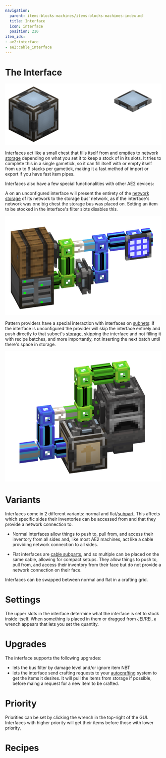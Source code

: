 ```yaml
---
navigation:
  parent: items-blocks-machines/items-blocks-machines-index.md
  title: Interface
  icon: interface
  position: 210
item_ids:
- ae2:interface
- ae2:cable_interface
---
```

# The Interface

![Interfaces](../assets/assemblies/interface_variants.png)

Interfaces act like a small chest that fills itself from and empties to [network storage](../ae2-mechanics/import-export-storage.md)
depending on what you set it to keep a stock of in its slots. It tries to complete this in a single gametick, so it can fill itself with
or empty itself from up to 9 stacks per gametick, making it a fast method of import or export if you have fast item pipes.

Interfaces also have a few special functionalities with other AE2 devices:

A <ItemLink id="storage_bus" /> on an unconfigured interface will present the entirety of the [network storage](../ae2-mechanics/import-export-storage.md)
of its network to the storage bus' network, as if the interface's network was one big chest the storage bus was placed on.
Setting an item to be stocked in the interface's filter slots disables this.

![Storage Bus On Interface](../assets/assemblies/interface_storage.png)

Pattern providers have a special interaction with interfaces on [subnets](../ae2-mechanics/subnetworks.md): if the interface is unconfigured
the provider will skip the interface entirely and push directly to that subnet's [storage](../ae2-mechanics/import-export-storage.md),
skipping the interface and not filling it with recipe batches, and more importantly, not inserting the next batch until there's space in storage.

![Interfaces!](../assets/assemblies/interface_storage_pipe_furnace.png)

# Variants

Interfaces come in 2 different variants: normal and flat/[subpart](../ae2-mechanics/cable-subparts.md). This affects which specific sides their inventories can be accessed
from and that they provide a network connection to.

- Normal interfaces allow things to push to, pull from, and access their inventory from all sides and, like most AE2 machines, act
  like a cable providing network connection to all sides.

- Flat interfaces are [cable subparts](../ae2-mechanics/cable-subparts.md), and so multiple can be placed on the same cable, allowing for compact setups.
  They allow things to push to, pull from, and access their inventory from their face but do not provide a network connection on their face.

Interfaces can be swapped between normal and flat in a crafting grid.

# Settings

The upper slots in the interface determine what the interface is set to stock inside itself. When something is placed in 
them or dragged from JEI/REI, a wrench appears that lets you set the quantity.

# Upgrades

The interface supports the following upgrades:

- <ItemLink id="fuzzy_card" /> lets the bus filter by damage level and/or ignore item NBT
- <ItemLink id="crafting_card" /> lets the interface send crafting requests to your [autocrafting](../ae2-mechanics/autocrafting.md)
  system to get the items it desires. It will pull the items from storage if possible, before maing a request
  for a new item to be crafted.

# Priority

Priorities can be set by clicking the wrench in the top-right of the GUI. Interfaces with higher priority will get their items
before those with lower priority, 

# Recipes

<Recipe id="network/blocks/interfaces_interface" />
<RecipeFor id="cable_interface" />